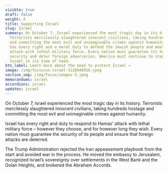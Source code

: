 ```yaml
---
visible: true
draft: false
weight: 4
title: Supporting Israel
slug: Israel
summary: On October 7, Israel experienced the most tragic day in its history.
  Terrorists mercilessly slaughtered innocent civilians, taking hundreds hostage
  and committing the most evil and unimaginable crimes against humanity. Israel
  has every right and a moral duty to defend the Jewish people and meet Hamas’
  attack with lethal military force. Every nation must guarantee its homeland
  security and deter foreign adversaries. America must continue to stand with
  Israel in its time of need.
btn_label: Learn more about the need to protect Israel →
image: /img/focus/us-israel-1126948916.jpeg
section_img: /img/focus/images-5.jpeg
memorandums: israel
accordions: israel
updates: israel
---
```

On October 7, Israel experienced the most tragic day in its history. Terrorists mercilessly slaughtered innocent civilians, taking hundreds hostage and committing the most evil and unimaginable crimes against humanity.

Israel has every right and duty to respond to Hamas’ attack with lethal military force – however they choose, and for however long they wish. Every nation must guarantee the security of its people and ensure that foreign attacks are deterred.

The Trump Administration rejected the Iran appeasement playbook from the start and avoided war in the process. He moved the embassy to Jerusalem, recognized Israel’s sovereignty over settlements in the West Bank and the Golan Heights, and brokered the Abraham Accords.